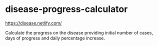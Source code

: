 # disease-progress-calculator

<https://disease.netlify.com/>

Calculate the progress on the disease providing initial number of cases, days of progress and daily percentage increase.
